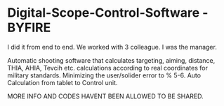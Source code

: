 # Digital-Scope-Control-Software - BYFIRE

I did it from end to end. We worked with 3 colleague. I was the manager.

Automatic shooting software that calculates targeting, aiming, distance, THIA, AHIA, Tevcih etc. calculations according to real coordinates for military standards.
Minimizing the user/solider error to % 5-6.
Auto Calculation from tablet to Control unit.

MORE INFO AND CODES HAVENT BEEN ALLOWED TO BE SHARED.
